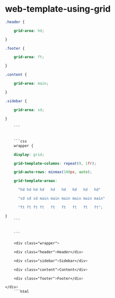 # web-template-using-grid


```css
.header {

    grid-area: hd;

}

.footer {

    grid-area: ft;

}

.content {

    grid-area: main;

}

.sidebar {

    grid-area: sd;

}
    
    ```
    
    
    ```css
    wrapper {

    display: grid;

    grid-template-columns: repeat(9, 1fr);

    grid-auto-rows: minmax(100px, auto);

    grid-template-areas:

      "hd hd hd hd   hd   hd   hd   hd   hd"

      "sd sd sd main main main main main main"

      "ft ft ft ft   ft   ft   ft   ft   ft";

}
    ```
    
    
    ```
    
    <div class="wrapper">

    <div class="header">Header</div>

    <div class="sidebar">Sidebar</div>

    <div class="content">Content</div>

    <div class="footer">Footer</div>

</div>
    ```html
   
    
    
    
    
